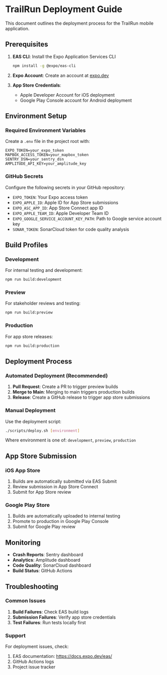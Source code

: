 # TrailRun Deployment Guide

This document outlines the deployment process for the TrailRun mobile application.

## Prerequisites

1. **EAS CLI**: Install the Expo Application Services CLI
   ```bash
   npm install -g @expo/eas-cli
   ```

2. **Expo Account**: Create an account at [expo.dev](https://expo.dev)

3. **App Store Credentials**: 
   - Apple Developer Account for iOS deployment
   - Google Play Console account for Android deployment

## Environment Setup

### Required Environment Variables

Create a `.env` file in the project root with:

```env
EXPO_TOKEN=your_expo_token
MAPBOX_ACCESS_TOKEN=your_mapbox_token
SENTRY_DSN=your_sentry_dsn
AMPLITUDE_API_KEY=your_amplitude_key
```

### GitHub Secrets

Configure the following secrets in your GitHub repository:

- `EXPO_TOKEN`: Your Expo access token
- `EXPO_APPLE_ID`: Apple ID for App Store submissions
- `EXPO_ASC_APP_ID`: App Store Connect app ID
- `EXPO_APPLE_TEAM_ID`: Apple Developer Team ID
- `EXPO_GOOGLE_SERVICE_ACCOUNT_KEY_PATH`: Path to Google service account key
- `SONAR_TOKEN`: SonarCloud token for code quality analysis

## Build Profiles

### Development
For internal testing and development:
```bash
npm run build:development
```

### Preview
For stakeholder reviews and testing:
```bash
npm run build:preview
```

### Production
For app store releases:
```bash
npm run build:production
```

## Deployment Process

### Automated Deployment (Recommended)

1. **Pull Request**: Create a PR to trigger preview builds
2. **Merge to Main**: Merging to main triggers production builds
3. **Release**: Create a GitHub release to trigger app store submissions

### Manual Deployment

Use the deployment script:
```bash
./scripts/deploy.sh [environment]
```

Where environment is one of: `development`, `preview`, `production`

## App Store Submission

### iOS App Store

1. Builds are automatically submitted via EAS Submit
2. Review submission in App Store Connect
3. Submit for App Store review

### Google Play Store

1. Builds are automatically uploaded to internal testing
2. Promote to production in Google Play Console
3. Submit for Google Play review

## Monitoring

- **Crash Reports**: Sentry dashboard
- **Analytics**: Amplitude dashboard
- **Code Quality**: SonarCloud dashboard
- **Build Status**: GitHub Actions

## Troubleshooting

### Common Issues

1. **Build Failures**: Check EAS build logs
2. **Submission Failures**: Verify app store credentials
3. **Test Failures**: Run tests locally first

### Support

For deployment issues, check:
1. EAS documentation: https://docs.expo.dev/eas/
2. GitHub Actions logs
3. Project issue tracker